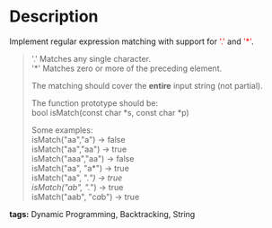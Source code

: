 Description
===========
Implement regular expression matching with support for <font color='red'>'.'</font> and <font color='red'>'*'</font>.

> '.' Matches any single character.<br/>
> '*' Matches zero or more of the preceding element.
>
> The matching should cover the **entire** input string (not partial).
>
> The function prototype should be:<br/>
> bool isMatch(const char *s, const char *p)
>
> Some examples:<br/>
> isMatch("aa","a") → false<br/>
> isMatch("aa","aa") → true<br/>
> isMatch("aaa","aa") → false<br/>
> isMatch("aa", "a*") → true<br/>
> isMatch("aa", ".*") → true<br/>
> isMatch("ab", ".*") → true<br/>
> isMatch("aab", "c*a*b") → true

**tags:** Dynamic Programming, Backtracking, String